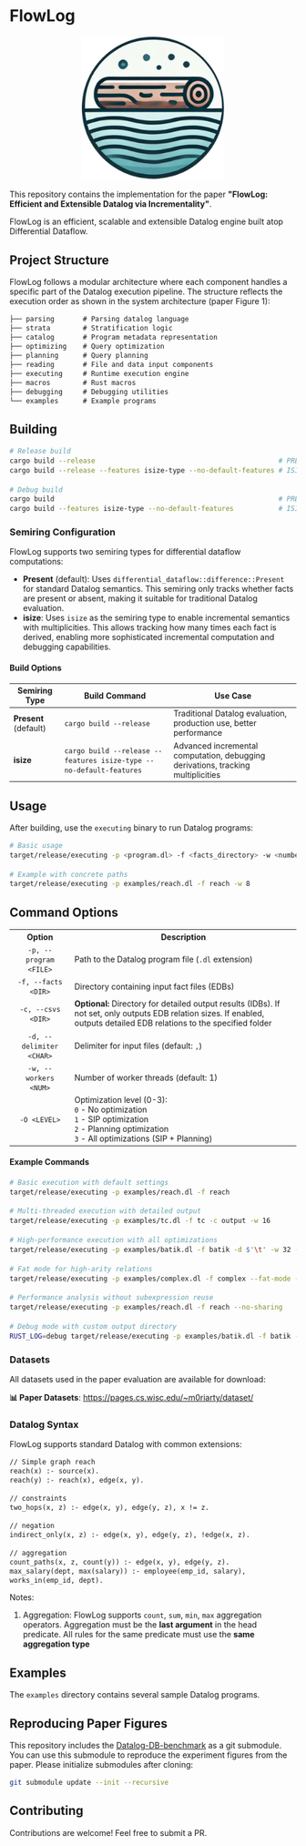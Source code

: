 # FlowLog

<p align="center"> <img src="flowlog.png" alt="flowlog_logo" width="250"/> </p>

This repository contains the implementation for the paper **"FlowLog: Efficient and Extensible Datalog via Incrementality"**.

FlowLog is an efficient, scalable and extensible Datalog engine built atop Differential Dataflow.

## Project Structure

FlowLog follows a modular architecture where each component handles a specific part of the Datalog execution pipeline. The structure reflects the execution order as shown in the system architecture (paper Figure 1):

```
├── parsing       # Parsing datalog language
├── strata        # Stratification logic
├── catalog       # Program metadata representation
├── optimizing    # Query optimization
├── planning      # Query planning
├── reading       # File and data input components
├── executing     # Runtime execution engine
├── macros        # Rust macros
├── debugging     # Debugging utilities
└── examples      # Example programs
```

## Building

```bash
# Release build
cargo build --release                                             # PRESENT semiring (default)
cargo build --release --features isize-type --no-default-features # ISIZE semiring

# Debug build
cargo build                                                       # PRESENT semiring (default)
cargo build --features isize-type --no-default-features           # ISIZE semiring
```

### Semiring Configuration

FlowLog supports two semiring types for differential dataflow computations:

- **Present** (default): Uses `differential_dataflow::difference::Present` for standard Datalog semantics. This semiring only tracks whether facts are present or absent, making it suitable for traditional Datalog evaluation.
- **isize**: Uses `isize` as the semiring type to enable incremental semantics with multiplicities. This allows tracking how many times each fact is derived, enabling more sophisticated incremental computation and debugging capabilities.

#### Build Options

| Semiring Type | Build Command | Use Case |
|---------------|---------------|----------|
| **Present** (default) | `cargo build --release` | Traditional Datalog evaluation, production use, better performance |
| **isize** | `cargo build --release --features isize-type --no-default-features` | Advanced incremental computation, debugging derivations, tracking multiplicities |


## Usage

After building, use the `executing` binary to run Datalog programs:

```bash
# Basic usage
target/release/executing -p <program.dl> -f <facts_directory> -w <number_threads>

# Example with concrete paths
target/release/executing -p examples/reach.dl -f reach -w 8
```

## Command Options

<table>
<tr>
  <th align="center">Option</th>
  <th align="center">Description</th>
</tr>
<tr>
  <td align="center"><code>-p, --program &lt;FILE&gt;</code></td>
  <td>Path to the Datalog program file (<code>.dl</code> extension)</td>
</tr>
<tr>
  <td align="center"><code>-f, --facts &lt;DIR&gt;</code></td>
  <td>Directory containing input fact files (EDBs)</td>
</tr>
<tr>
  <td align="center"><code>-c, --csvs &lt;DIR&gt;</code></td>
  <td><strong>Optional:</strong> Directory for detailed output results (IDBs). If not set, only outputs EDB relation sizes. If enabled, outputs detailed EDB relations to the specified folder</td>
</tr>
<tr>
  <td align="center"><code>-d, --delimiter &lt;CHAR&gt;</code></td>
  <td>Delimiter for input files (default: <code>,</code>)</td>
</tr>
<tr>
  <td align="center"><code>-w, --workers &lt;NUM&gt;</code></td>
  <td>Number of worker threads (default: 1)</td>
</tr>
<tr>
  <td align="center"><code>-O &lt;LEVEL&gt;</code></td>
  <td>Optimization level (0-3): <br>
  <code>0</code> - No optimization <br>
  <code>1</code> - SIP optimization <br>
  <code>2</code> - Planning optimization <br>
  <code>3</code> - All optimizations (SIP + Planning)</td>
</tr>
</table>

#### Example Commands

```bash
# Basic execution with default settings
target/release/executing -p examples/reach.dl -f reach

# Multi-threaded execution with detailed output
target/release/executing -p examples/tc.dl -f tc -c output -w 16

# High-performance execution with all optimizations
target/release/executing -p examples/batik.dl -f batik -d $'\t' -w 32 -O 3

# Fat mode for high-arity relations
target/release/executing -p examples/complex.dl -f complex --fat-mode -w 8

# Performance analysis without subexpression reuse
target/release/executing -p examples/reach.dl -f reach --no-sharing

# Debug mode with custom output directory
RUST_LOG=debug target/release/executing -p examples/batik.dl -f batik -c results -O 2
```

###  Datasets

All datasets used in the paper evaluation are available for download:

**📊 Paper Datasets**: https://pages.cs.wisc.edu/~m0riarty/dataset/

### Datalog Syntax

FlowLog supports standard Datalog with common extensions:

```datalog
// Simple graph reach
reach(x) :- source(x).
reach(y) :- reach(x), edge(x, y).

// constraints
two_hops(x, z) :- edge(x, y), edge(y, z), x != z.

// negation
indirect_only(x, z) :- edge(x, y), edge(y, z), !edge(x, z).

// aggregation
count_paths(x, z, count(y)) :- edge(x, y), edge(y, z).
max_salary(dept, max(salary)) :- employee(emp_id, salary), works_in(emp_id, dept).
```

Notes:

1. Aggregation: FlowLog supports `count`, `sum`, `min`, `max` aggregation operators. Aggregation must be the **last argument** in the head predicate. All rules for the same predicate must use the **same aggregation type**


## Examples

The `examples` directory contains several sample Datalog programs.

<!-- ## Testing

To run all bundled correctness tests:

```bash
bash env_test.sh
```
This script will automatically:
1. Download and extract the test dataset and programs
2. Run each test program with its corresponding input
3. Verify output files against expected results

You should see ✅ PASSED for each program if everything is correct. -->


## Reproducing Paper Figures

This repository includes the [Datalog-DB-benchmark](https://github.com/HarukiMoriarty/Datalog-DB-benchmark) as a git submodule. You can use this submodule to reproduce the experiment figures from the paper. Please initialize submodules after cloning:

```bash
git submodule update --init --recursive
```

## Contributing

Contributions are welcome! Feel free to submit a PR.



